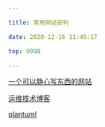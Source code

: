 ```yaml
---

title: 常用网站安利

date: 2020-12-16 11:45:17

top: 9998

---
```




[一个可以静心写东西的网站](https://www.calmlywriter.com/online/)

[运维技术博客](https://www.i4t.com/)

[plantuml](http://plantuml.com/zh/guide)

